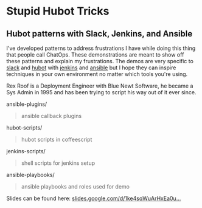 # Stupid Hubot Tricks
## Hubot patterns with Slack, Jenkins, and Ansible

I've developed patterns to address frustrations I have while doing this thing that people call ChatOps.  These demonstrations are meant to show off these patterns and explain my frustrations.   The demos are very specific to [slack](http:/slack.com/) and [hubot](https://hubot.github.com/) with [jenkins](https://jenkins.io/) and [ansible](https://www.ansible.com/) but I hope they can inspire techniques in your own environment no matter which tools you're using.


Rex Roof is a Deployment Engineer with Blue Newt Software, he became a Sys Admin in 1995 and has been trying to script his way out of it ever since.

ansible-plugins/
> ansible callback plugins

hubot-scripts/
> hubot scripts in coffeescript

jenkins-scripts/
> shell scripts for jenkins setup

ansible-playbooks/
> ansible playbooks and roles used for demo

Slides can be found here:
[slides.google.com/d/1ke4sqWuArHxEa0u...](https://docs.google.com/presentation/d/1ke4sqWuArHxEa0u1DaT7YHnQBHBykM-Cgm-FdvrfuUo/edit?usp=sharing)
